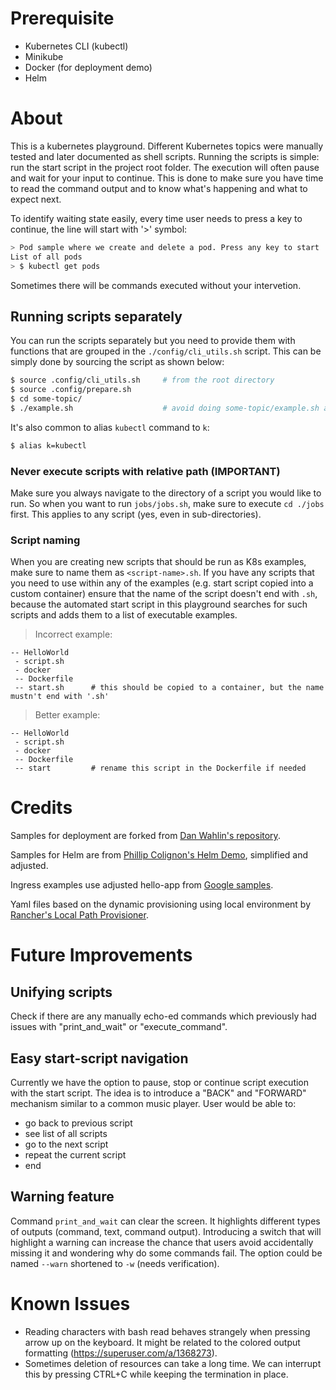# Prerequisite

- Kubernetes CLI (kubectl)
- Minikube
- Docker (for deployment demo)
- Helm

# About

This is a kubernetes playground. Different Kubernetes topics were manually tested and later documented as shell scripts. Running the scripts
is simple: run the start script in the project root folder. The execution will often pause and wait for your input to continue. This is done 
to make sure you have time to read the command output and to know what's happening and what to expect next.

To identify waiting state easily, every time user needs to press a key to continue, the line will start with '>' symbol:

```bash
> Pod sample where we create and delete a pod. Press any key to start
List of all pods
> $ kubectl get pods
```

Sometimes there will be commands executed without your intervetion.

## Running scripts separately

You can run the scripts separately but you need to provide them with functions that are grouped in the `./config/cli_utils.sh` script. This can be simply done by sourcing
the script as shown below:

```bash
$ source .config/cli_utils.sh     # from the root directory
$ source .config/prepare.sh
$ cd some-topic/
$ ./example.sh                    # avoid doing some-topic/example.sh as described below
``` 

It's also common to alias `kubectl` command to `k`:

```bash
$ alias k=kubectl
```

### Never execute scripts with relative path (IMPORTANT)

Make sure you always navigate to the directory of a script you would like to run. So when you want to run `jobs/jobs.sh`, make sure to execute `cd ./jobs` first. 
This applies to any script (yes, even in sub-directories).

### Script naming

When you are creating new scripts that should be run as K8s examples, make sure to name them as `<script-name>.sh`. If you have any scripts that you need to use 
within any of the examples (e.g. start script copied into a custom container) ensure that the name of the script doesn't end with `.sh`, because the automated
start script in this playground searches for such scripts and adds them to a list of executable examples.

> Incorrect example:
```
-- HelloWorld
 - script.sh
 - docker
 -- Dockerfile
 -- start.sh      # this should be copied to a container, but the name mustn't end with '.sh'
```

> Better example:
```
-- HelloWorld
 - script.sh
 - docker
 -- Dockerfile
 -- start         # rename this script in the Dockerfile if needed
```

# Credits

Samples for deployment are forked from [Dan Wahlin's repository](https://github.com/DanWahlin/DockerAndKubernetesCourseCode/tree/main/samples/deployments/node-app).

Samples for Helm are from [Phillip Colignon's Helm Demo](https://github.com/phcollignon/helm3), simplified and adjusted.

Ingress examples use adjusted hello-app from [Google samples](https://github.com/GoogleCloudPlatform/kubernetes-engine-samples).

Yaml files based on the dynamic provisioning using local environment by [Rancher's Local Path Provisioner](https://github.com/rancher/local-path-provisioner).

# Future Improvements

## Unifying scripts
Check if there are any manually echo-ed commands which previously had issues with "print_and_wait" or "execute_command".

## Easy start-script navigation
Currently we have the option to pause, stop or continue script execution with the start script. The idea is to introduce a "BACK" and "FORWARD" mechanism similar
to a common music player. User would be able to:
- go back to previous script
- see list of all scripts
- go to the next script
- repeat the current script
- end

## Warning feature
Command `print_and_wait` can clear the screen. It highlights different types of outputs (command, text, command output). Introducing a switch that will highlight a warning
can increase the chance that users avoid accidentally missing it and wondering why do some commands fail.
The option could be named `--warn` shortened to `-w` (needs verification).

# Known Issues
- Reading characters with bash read behaves strangely when pressing arrow up on the keyboard. It might be related to the colored output formatting (https://superuser.com/a/1368273). 
- Sometimes deletion of resources can take a long time. We can interrupt this by pressing CTRL+C while keeping the termination in place.

